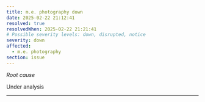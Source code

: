 ```yaml
---
title: m.e. photography down
date: 2025-02-22 21:12:41
resolved: true
resolvedWhen: 2025-02-22 21:21:41
# Possible severity levels: down, disrupted, notice
severity: down
affected:
  - m.e. photography
section: issue
---
```


*Root cause*

Under analysis

---


